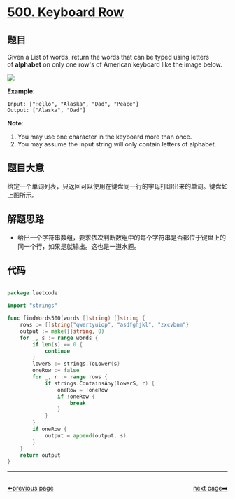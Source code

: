 # [500. Keyboard Row](https://leetcode.com/problems/keyboard-row/)


## 题目

Given a List of words, return the words that can be typed using letters of **alphabet** on only one row's of American keyboard like the image below.

![](https://assets.leetcode-cn.com/aliyun-lc-upload/uploads/2018/10/12/keyboard.png)

**Example**:

    Input: ["Hello", "Alaska", "Dad", "Peace"]
    Output: ["Alaska", "Dad"]

**Note**:

1. You may use one character in the keyboard more than once.
2. You may assume the input string will only contain letters of alphabet.


## 题目大意

给定一个单词列表，只返回可以使用在键盘同一行的字母打印出来的单词。键盘如上图所示。

## 解题思路

- 给出一个字符串数组，要求依次判断数组中的每个字符串是否都位于键盘上的同一个行，如果是就输出。这也是一道水题。


## 代码

```go

package leetcode

import "strings"

func findWords500(words []string) []string {
	rows := []string{"qwertyuiop", "asdfghjkl", "zxcvbnm"}
	output := make([]string, 0)
	for _, s := range words {
		if len(s) == 0 {
			continue
		}
		lowerS := strings.ToLower(s)
		oneRow := false
		for _, r := range rows {
			if strings.ContainsAny(lowerS, r) {
				oneRow = !oneRow
				if !oneRow {
					break
				}
			}
		}
		if oneRow {
			output = append(output, s)
		}
	}
	return output
}

```



----------------------------------------------
<div style="display: flex;justify-content: space-between;align-items: center;">
<p><a href="https://books.halfrost.com/leetcode/ChapterFour/0400~0499/0498.Diagonal-Traverse/">⬅️previous page</a></p>
<p><a href="https://books.halfrost.com/leetcode/ChapterFour/0500~0599/0503.Next-Greater-Element-II/">next page➡️</a></p>
</div>
